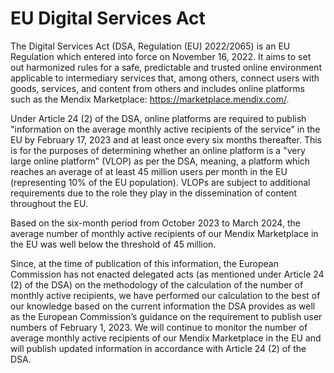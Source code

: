 # EU Digital Services Act

The Digital Services Act (DSA, Regulation (EU) 2022/2065) is an EU Regulation which entered into force on November 16, 2022.  It aims to set out harmonized rules for a safe, predictable and trusted online environment applicable to intermediary services that, among others, connect users with goods, services, and content from others and includes online platforms such as the Mendix Marketplace: https://marketplace.mendix.com/.

Under Article 24 (2) of the DSA, online platforms are required to publish "information on the average monthly active recipients of the service" in the EU by February 17, 2023 and at least once every six months thereafter. This is for the purposes of determining whether an online platform is a "very large online platform" (VLOP) as per the DSA, meaning, a platform which reaches an average of at least 45 million users per month in the EU (representing 10% of the EU population). VLOPs are subject to additional requirements due to the role they play in the dissemination of content throughout the EU.

Based on the six-month period from October 2023 to March 2024, the average number of monthly active recipients of our Mendix Marketplace in the EU was well below the threshold of 45 million.

Since, at the time of publication of this information, the European Commission has not enacted delegated acts (as mentioned under Article 24 (2) of the DSA) on the methodology of the calculation of the number of monthly active recipients, we have performed our calculation to the best of our knowledge based on the current information the DSA provides as well as the European Commission’s guidance on the requirement to publish user numbers of February 1, 2023. We will continue to monitor the number of average monthly active recipients of our Mendix Marketplace in the EU and will publish updated information in accordance with Article 24 (2) of the DSA.
